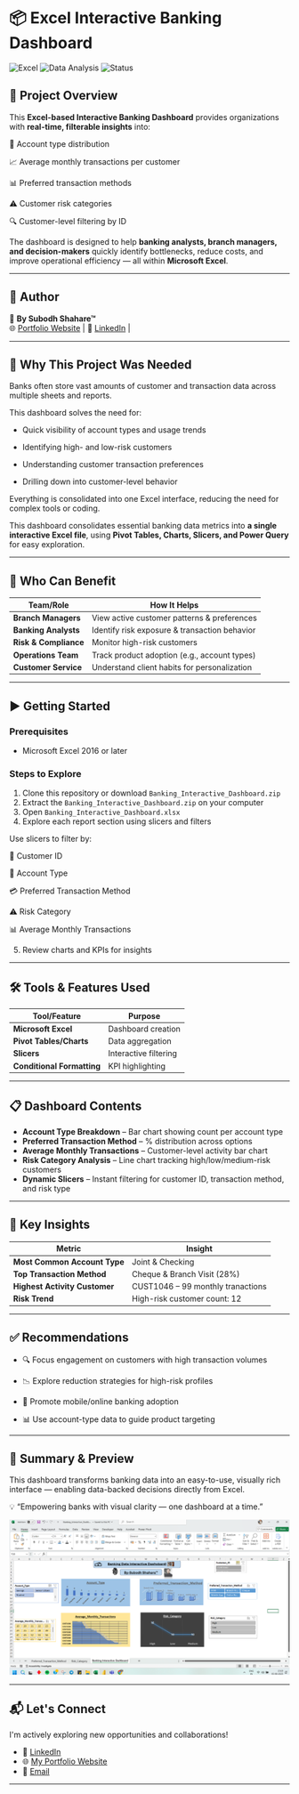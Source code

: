 # 📦 Excel Interactive Banking Dashboard

![Excel](https://img.shields.io/badge/Excel-Dashboard-brightgreen?style=for-the-badge&logo=microsoft-excel)
![Data Analysis](https://img.shields.io/badge/Data-Analysis-blue?style=for-the-badge&logo=databricks)
![Status](https://img.shields.io/badge/Status-Completed-success?style=for-the-badge)

## 🎯 Project Overview
This **Excel-based Interactive Banking Dashboard** provides organizations with **real-time, filterable insights** into:

🏦 Account type distribution

📈 Average monthly transactions per customer

📊 Preferred transaction methods

⚠️ Customer risk categories

🔍 Customer-level filtering by ID

The dashboard is designed to help **banking analysts, branch managers, and decision-makers** quickly identify bottlenecks, reduce costs, and improve operational efficiency — all within **Microsoft Excel**.

---

## 🔗 Author  
👤 **By Subodh Shahare™**  
🌐 [Portfolio Website](https://subodh-s.my.canva.site/home) | 💼 [LinkedIn](https://www.linkedin.com/in/subodhshahare) | 

---

## 📌 Why This Project Was Needed  
Banks often store vast amounts of customer and transaction data across multiple sheets and reports. 

This dashboard solves the need for:

- Quick visibility of account types and usage trends

- Identifying high- and low-risk customers

- Understanding customer transaction preferences

- Drilling down into customer-level behavior

Everything is consolidated into one Excel interface, reducing the need for complex tools or coding.

This dashboard consolidates essential banking data metrics into **a single interactive Excel file**, using **Pivot Tables, Charts, Slicers, and Power Query** for easy exploration.

---

## 👥 Who Can Benefit

| Team/Role              | How It Helps |
|------------------------|--------------|
| **Branch Managers** | View active customer patterns & preferences |
| **Banking Analysts** | Identify risk exposure & transaction behavior |
| **Risk & Compliance** | Monitor high-risk customers |
| **Operations Team** | Track product adoption (e.g., account types) |
| **Customer Service** | Understand client habits for personalization |

---

## ▶️ Getting Started

### Prerequisites
- Microsoft Excel 2016 or later 

### Steps to Explore
1. Clone this repository or download `Banking_Interactive_Dashboard.zip`
2. Extract the `Banking_Interactive_Dashboard.zip` on your computer
3. Open `Banking_Interactive_Dashboard.xlsx`
4. Explore each report section using slicers and filters
   
Use slicers to filter by:
   
👤 Customer ID

🏦 Account Type

💳 Preferred Transaction Method

⚠️ Risk Category

📊 Average Monthly Transactions

5. Review charts and KPIs for insights

---

## 🛠️ Tools & Features Used

| Tool/Feature           | Purpose |
|------------------------|---------|
| **Microsoft Excel**    | Dashboard creation |
| **Pivot Tables/Charts**| Data aggregation |
| **Slicers**            | Interactive filtering |
| **Conditional Formatting** | KPI highlighting |
---

## 📋 Dashboard Contents

- **Account Type Breakdown** –  Bar chart showing count per account type
- **Preferred Transaction Method** – % distribution across options
- **Average Monthly Transactions** – Customer-level activity bar chart
- **Risk Category Analysis** – Line chart tracking high/low/medium-risk customers
- **Dynamic Slicers** – Instant filtering for customer ID, transaction method, and risk type

---

## 📌 Key Insights

| Metric               | Insight |
|----------------------|---------|
| **Most Common Account Type** | Joint & Checking |
| **Top Transaction Method** | Cheque & Branch Visit (28%) |
| **Highest Activity Customer** | CUST1046 – 99 monthly tranactions |
| **Risk Trend** | High-risk customer count: 12 |

---

## ✅ Recommendations

- 🔍 Focus engagement on customers with high transaction volumes

- 📉 Explore reduction strategies for high-risk profiles

- 🏦 Promote mobile/online banking adoption

- 📊 Use account-type data to guide product targeting

---

## 🧾 Summary & Preview

This dashboard transforms banking data into an easy-to-use, visually rich interface — enabling data-backed decisions directly from Excel.

💡 “Empowering banks with visual clarity — one dashboard at a time.”

![Dashboard Preview](https://github.com/SubodhS-Projects/Excel-Interactive-Banking-Dashboard/blob/main/Screenshot_Excel-Banking_%20Interactive_Dashboard.png?raw=true)


---

## 📬 Let's Connect

I'm actively exploring new opportunities and collaborations!

- 🔗 [LinkedIn](https://www.linkedin.com/in/subodhshahare)  
- 🌐 [My Portfolio Website](https://subodh-s.my.canva.site/home)  
- 📧 [Email](mailto:Subodh.shahare@gmail.com)

---
